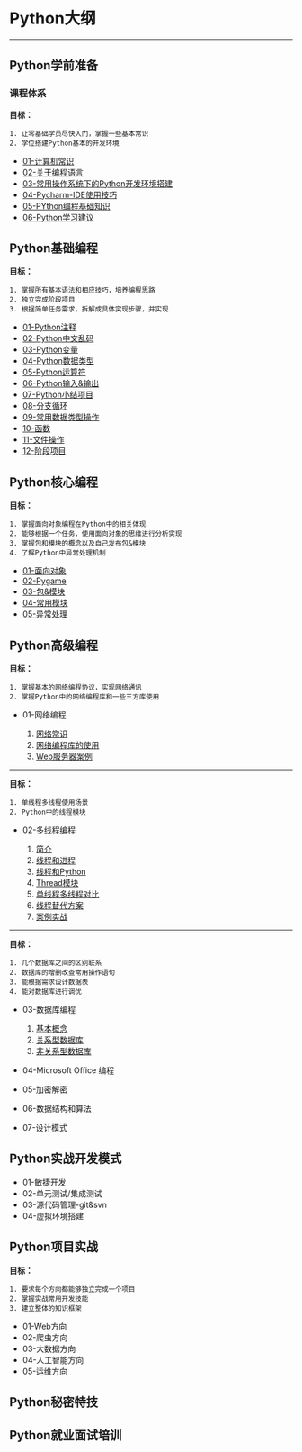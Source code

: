 # Python大纲 #


----------

## Python学前准备 ##


### 课程体系 ###

**目标：**

	1. 让零基础学员尽快入门，掌握一些基本常识
	2. 学位搭建Python基本的开发环境

- [01-计算机常识](./初级入门/计算机常识.md)
- [02-关于编程语言](./初级入门/关于编程语言.md)
- [03-常用操作系统下的Python开发环境搭建](./初级入门/操作系统下开发环境搭建.md)
- [04-Pycharm-IDE使用技巧](./初级入门/Pycharm-IDE使用技巧.md)
- [05-PYthon编程基础知识](./初级入门/PYthon编程基础知识.md)
- [06-Python学习建议](./初级入门/Python学习建议.md)


## Python基础编程 ##


**目标：**

	1. 掌握所有基本语法和相应技巧，培养编程思路
	2. 独立完成阶段项目
	3. 根据简单任务需求，拆解成具体实现步骤，并实现

- [01-Python注释](./基础编程/Python注释.md)
- [02-Python中文乱码](./基础编程/Python中文乱码.md)
- [03-Python变量](./基础编程/Python变量.md)
- [04-Python数据类型](./基础编程/Python数据类型.md)
- [05-Python运算符](./基础编程/Python运算符.md)
- [06-Python输入&输出](./基础编程/Python输入&输出.md)
- [07-Python小结项目](./基础编程/Python小结项目.md)
- [08-分支循环](./基础编程/分支循环.md)
- [09-常用数据类型操作](./基础编程/常用数据类型操作.md)
- [10-函数](./基础编程/函数.md)
- [11-文件操作](./基础编程/文件操作.md)
- [12-阶段项目](./基础编程/阶段项目.md)



## Python核心编程 ##

**目标：**

	1. 掌握面向对象编程在Python中的相关体现
	2. 能够根据一个任务，使用面向对象的思维进行分析实现
	3. 掌握包和模块的概念以及自己发布包&模块
	4. 了解Python中异常处理机制
	
- [01-面向对象](./基础编程/面向对象.md)
- [02-Pygame](./基础编程/Pygame.md)
- [03-包&模块](./基础编程/包&模块.md)
- [04-常用模块](./基础编程/常用模块.md)
- [05-异常处理](./基础编程/异常处理.md)


## Python高级编程 ##

**目标：**
	
	1. 掌握基本的网络编程协议，实现网络通讯
	2. 掌握Python中的网络编程库和一些三方库使用

- 01-网络编程

	1. [网络常识](./高级编程/网络常识.md)
	2. [网络编程库的使用](./高级编程/网络编程库的使用.md)
	3. [Web服务器案例](./高级编程/Web服务器案例.md)

----------

**目标：**
	
	1. 单线程多线程使用场景
	2. Python中的线程模块

- 02-多线程编程

	1. [简介](./高级编程/简介.md)
	2. [线程和进程](./高级编程/线程和进程.md)
	3. [线程和Python](./高级编程/线程和Python.md)
	4. [Thread模块](./高级编程/Thread模块.md)
	5. [单线程多线程对比](./高级编程/单线程多线程对比.md)
	6. [线程替代方案](./高级编程/线程替代方案.md)
	7. [案例实战](./高级编程/案例实战.md)


----------

**目标：**
	
	1. 几个数据库之间的区别联系
	2. 数据库的增删改查常用操作语句
	3. 能根据需求设计数据表
	4. 能对数据库进行调优

- 03-数据库编程

	1. [基本概念](./高级编程/基本概念.md)
	2. [关系型数据库](./高级编程/关系型数据库.md)
	3. [非关系型数据库](./高级编程/非关系型数据库.md)
	
	
- 04-Microsoft Office 编程
- 05-加密解密
- 06-数据结构和算法
- 07-设计模式

## Python实战开发模式 ##

- 01-敏捷开发
- 02-单元测试/集成测试
- 03-源代码管理-git&svn
- 04-虚拟环境搭建

## Python项目实战 ##

**目标：**

	1. 要求每个方向都能够独立完成一个项目
	2. 掌握实战常用开发技能
	3. 建立整体的知识框架

- 01-Web方向
- 02-爬虫方向
- 03-大数据方向
- 04-人工智能方向
- 05-运维方向


## Python秘密特技 ##

## Python就业面试培训 ##